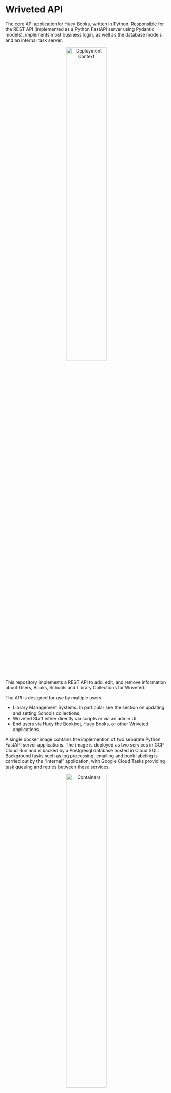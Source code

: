 # Wriveted API

The core API applicationfor Huey Books, written in Python. Responsible for the REST API (implemented as a Python FastAPI
server using Pydantic models), implements most business login, as well as the database models and an internal task server.

<p align="center">
  <img alt="Deployment Context" src="https://github.com/Wriveted/wriveted-api/blob/main/.github/context.png?raw=true" width="50%" />
</p>

This repository implements a REST API to add, edit, and remove information about
Users, Books, Schools and Library Collections for Wriveted.

The API is designed for use by multiple users:

- Library Management Systems. In particular see the section on updating and setting Schools collections.
- Wriveted Staff either directly via scripts or via an admin UI.
- End users via Huey the Bookbot, Huey Books, or other Wriveted applications.

A single docker image contains the implemention of two separate Python FastAPI server applications. The image is
deployed as two services in GCP Cloud Run and is backed by a Postgresql database hosted in Cloud SQL. Background
tasks such as log processing, emailing and book labeling is carried out by the “internal” application, with Google
Cloud Tasks providing task queuing and retries between these services.

<p align="center">
  <img alt="Containers" src="https://github.com/Wriveted/wriveted-api/blob/main/.github/containers.png?raw=true" width="50%" />
</p>

The public facing API (with a few minor exceptions) is documented using OpenAPI at https://api.wriveted.com/v1/docs

# Data

Wriveted makes extensive use of a Postgresql database hosted in Cloud SQL. The database is the source of truth for all our
book, collection and user data.

We use the Python library SqlAlchemy for defining the database schema (all tables, views, functions). Alembic is used for schema migrations.

The best starting point would be to read through the SqlAlchemy models at https://github.com/Wriveted/wriveted-api/tree/main/app/models.
All modifications to the database structure requires a new alembic migration.

We deploy two instances of the database, one for development and one for production. A nightly job creates a snapshot of production
and tests the backup/restore process by restoring the backup from production to development.

Our user models use [joined-table inheritance](https://docs.sqlalchemy.org/en/14/orm/inheritance.html#joined-table-inheritance) which are worth reading up on before modifying the schema of any user tables.

# Security

## Authentication

User Authentication is carried out with Google Identity Platform - via the Firebase API. Google SSO login as well as password-less email “magic link” login is used.

Users and login methods can be configured via [Firebase Console](https://console.firebase.google.com/u/2/project/wriveted-api/authentication/users), or [GCP](https://console.cloud.google.com/customer-identity/users?authuser=2&hl=en&project=wriveted-api). Our user interface applications first require user’s to authenticate using Firebase, then the firebase token is exchanged for a Wriveted token (JWT) by calling `/v1/auth/firebase` ([docs](https://api.wriveted.com/v1/docs#/Security/secure_user_endpoint_v1_auth_firebase_get)).

## 🚨 Authorization

The API implements RBAC + row level access control on resources. Each user or service account
is linked to roles (e.g. `"admin"`, `"lms"`, or `"student"`) and principals (e.g. `user-xyz`,
`school-1`). Endpoints have access control lists that specify what permissions are required for
different principals to access the resource at that endpoint. For example to access a school
the access control list could look like this:

```python
from fastapi_permissions import Allow, Deny


class School:
    id = ...

    ...

    def __acl__(self):
        return [
            (Allow, "role:admin", "create"),
            (Allow, "role:admin", "read"),
            (Allow, "role:admin", "update"),
            (Allow, "role:admin", "delete"),
            (Allow, "role:admin", "batch"),

            (Allow, "role:lms", "batch"),
            (Allow, "role:lms", "update"),

            (Deny, "role:student", "update"),
            (Deny, "role:student", "delete"),

            (Allow, f"school:{self.id}", "read"),
            (Allow, f"school:{self.id}", "update"),
        ]
```

# Development

## Python Dependencies are managed with Poetry

Install poetry, then install dependencies with:

```shell
poetry install
```

Add a new dependency e.g. `pydantic` with:

```shell
poetry add pydantic
```

Update the lock file and install the latest compatible versions of our dependencies every so often with:

```shell
poetry update
```

## Database Migrations

Modify or add an SQLAlchemy ORM model in the `app.models` package.  
Add an import for any new models to `app.models.__init__.py`.  
Set the environment variable `SQLALCHEMY_DATABASE_URI` with the appropriate database path:

For example to connect to the docker-compose database:

```
// Terminal
export SQLALCHEMY_DATABASE_URI=postgresql://postgres:password@localhost/postgres

// Powershell
$Env:SQLALCHEMY_DATABASE_URI = "postgresql://postgres:password@localhost/postgres"
```

Then create a new migration:

```shell
poetry run alembic revision --autogenerate -m "Create first tables"
```

Open the generated file in `alembic/versions` and review it - is it empty?
You may have to manually tweak the migration.

Apply all migrations:

```shell
poetry run alembic upgrade head
```

## Running locally

You can use `docker-compose` to bring up an API and postgresql database locally.
You can also run your own database, or proxy to a Cloud SQL instance.

Note, you will have to manually apply the migrations.

Running the app using `uvicorn` directly (without docker) is particularly handy for
[debugging](https://fastapi.tiangolo.com/tutorial/debugging/).

In `scripts` there are Python scripts that will connect directly to the
database outside of the FastAPI application. For example `get_auth_token.py`
can be run to generate an auth token for any user.

# Deployment

## Google Cloud Platform

Cloud Build + Cloud SQL + Cloud Run

Build the Docker image using Cloud Build:

`gcloud builds submit --tag gcr.io/wriveted-api/wriveted-api`

Then deploy it (or use the Google Console):

```shell
gcloud run deploy wriveted-api \
  --image gcr.io/wriveted-api/wriveted-api \
  --add-cloudsql-instances=wriveted \
  --platform managed \
  --set-env-vars="POSTGRESQL_DATABASE_SOCKET_PATH=/cloudsql" \
  --set-secrets=POSTGRESQL_PASSWORD=wriveted-api-cloud-sql-password:latest,SECRET_KEY=wriveted-api-secret-key:latest

```

This will probably fail the first few times for a new GCP project - you'll have
to follow the clues to add appropriate permissions.
At a minimum you'll have to add the secrets to Secret Manager, then attach
the `roles/secretmanager.secretAccessor` role to the service account used by
Cloud Run for those secrets.

You will be prompted to allow unauthenticated invocations: respond `y`. We
implement our own authentication in the FastAPI app.

Note you will have to configure the Cloud SQL database manually
(orchestrating with Terraform is left as an exercise for the reader 👋).

Use a public IP address for the Cloud SQL instance (don't worry about the
private VPC method it is way more expensive).
Smallest instance with shared CPU is fine.

Create a `cloudrun` user, then once you have a connection
reduce the rights with:

```postgresql

ALTER ROLE cloudrun with NOCREATEDB NOCREATEROLE;

GRANT SELECT, INSERT, UPDATE, DELETE ON ALL TABLES IN SCHEMA public TO cloudrun;
GRANT USAGE, SELECT ON ALL SEQUENCES IN SCHEMA public to cloudrun;

alter default privileges in schema public grant SELECT, INSERT, UPDATE, DELETE on tables to cloudrun;
alter default privileges in schema public grant USAGE, SELECT on sequences to cloudrun;
```

## Production Database Migrations

Manually apply database migrations.

Login to GCP:

```shell
gcloud --project wriveted-api auth application-default login
```

Start the [Cloud SQL proxy](https://cloud.google.com/sql/docs/postgres/quickstart-proxy-test).

```shell
cloud_sql_proxy -instances=wriveted-api:australia-southeast1:wriveted=tcp:5432
```

Set the environment variable `SQLALCHEMY_DATABASE_URI` with the proxied database path (otherwise it will create a local sqlite database):

Export the devops credentials for the production database. Note the actual password can be found in
[Secret Manager](https://console.cloud.google.com/security/secret-manager?project=wriveted-api):

```
export SQLALCHEMY_DATABASE_URI=postgresql://postgres:password@localhost/postgres
```

Then apply all migrations with:

```shell
poetry run alembic upgrade head
```

# Logs

Production logs are available in Cloud Run:

https://console.cloud.google.com/run/detail/australia-southeast1/wriveted-api/logs?project=wriveted-api

# Pre-Commit Checks

Install pre-commit hooks with:

```
poetry run pre-commit install
```

Or run manually with:

```shell
poetry run pre-commit run --all-files
```
